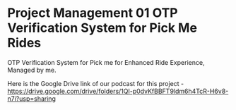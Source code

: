 # Project Management 01   OTP Verification System for Pick Me Rides
 OTP Verification System for Pick me for Enhanced Ride Experience, Managed by me.
 
Here is the Google Drive link of our podcast for this project -   https://drive.google.com/drive/folders/1QI-p0dvKfBBFT9ldm6h4TcR-H6v8-n7i?usp=sharing